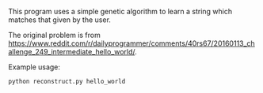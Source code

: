 This program uses a simple genetic algorithm to learn a string which matches that given by the user.

The original problem is from https://www.reddit.com/r/dailyprogrammer/comments/40rs67/20160113_challenge_249_intermediate_hello_world/.

Example usage:

    python reconstruct.py hello_world